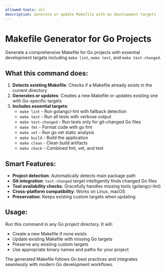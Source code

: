 ```yaml
---
allowed-tools: all
description: Generate or update Makefile with Go development targets
---
```


# Makefile Generator for Go Projects

Generate a comprehensive Makefile for Go projects with essential development targets including `make lint`, `make test`, and `make test-changed`.

## What this command does:

1. **Detects existing Makefile**: Checks if a Makefile already exists in the current directory
2. **Generates or updates**: Creates a new Makefile or updates existing one with Go-specific targets
3. **Includes essential targets**:
   - `make lint` - Run golangci-lint with fallback detection
   - `make test` - Run all tests with verbose output
   - `make test-changed` - Run tests only for git-changed Go files
   - `make fmt` - Format code with go fmt
   - `make vet` - Run go vet static analysis
   - `make build` - Build the application
   - `make clean` - Clean build artifacts
   - `make check` - Combined fmt, vet, and test

## Smart Features:

- **Project detection**: Automatically detects main package path
- **Git integration**: `test-changed` target intelligently finds changed Go files
- **Tool availability checks**: Gracefully handles missing tools (golangci-lint)
- **Cross-platform compatibility**: Works on Linux, macOS
- **Preservation**: Keeps existing custom targets when updating

## Usage:

Run this command in any Go project directory. It will:
- Create a new Makefile if none exists
- Update existing Makefile with missing Go targets
- Preserve any existing custom targets
- Use appropriate binary names and paths for your project

The generated Makefile follows Go best practices and integrates seamlessly with modern Go development workflows.